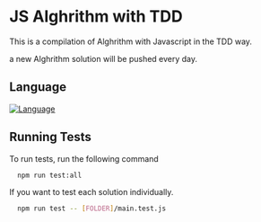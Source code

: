 
# JS Alghrithm with TDD

This is a compilation of Alghrithm with Javascript in the TDD way.

a new Alghrithm solution will be pushed every day.


## Language


[![Language](https://badges.aleen42.com/src/javascript.svg)](https://badges.aleen42.com/src/javascript.svg)


## Running Tests

To run tests, run the following command

```bash
  npm run test:all
```
If you want to test each solution individually.

```bash
  npm run test -- [FOLDER]/main.test.js
```

